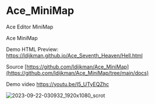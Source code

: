 # Ace_MiniMap

Ace Editor MiniMap

Ace MiniMap

Demo HTML Preview: https://ldijkman.github.io/Ace_Seventh_Heaven/Hell.html

Source [https://github.com/ldijkman/Ace_MiniMap](https://github.com/ldijkman/Ace_MiniMap/tree/main/docs)

Demo video https://youtu.be/I5_UTyEQZhc

![2023-09-22-030932_1920x1080_scrot](https://github.com/ldijkman/Ace_MiniMap/assets/45427770/d1d4b2b0-57cb-42d9-af27-67816440e421)
